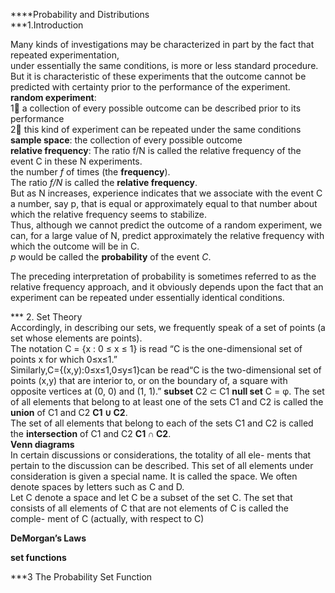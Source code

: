 ****Probability and Distributions    
***1.Introduction

Many kinds of investigations may be characterized in part by the fact that repeated experimentation,   
under essentially the same conditions, is more or less standard procedure.  
But it is characteristic of these experiments that the outcome cannot be predicted with certainty prior to the performance of the experiment.  
__random experiment__:   
1⃣️ a collection of every possible outcome can be described prior to its performance  
2⃣️ this kind of experiment can be repeated under the same conditions  
__sample space__: the collection of every possible outcome  
__relative frequency__: The ratio f/N is called the relative frequency of the event C in these N experiments.  
the number _f_ of times (the __frequency__).  
The ratio _f/N_ is called the __relative frequency__.  
But as N increases, experience indicates that we associate with the event C a number, say p, that is equal or approximately equal to that number about which the relative frequency seems to stabilize.   
Thus, although we cannot predict the outcome of a random experiment, we can, for a large value of N, predict approximately the relative frequency with which the outcome will be in C.   
_p_ would be called the __probability__ of the event _C_.  

The preceding interpretation of probability is sometimes referred to as the relative frequency approach, and it obviously depends upon the fact that an experiment can be repeated under essentially identical conditions.

*** 2. Set Theory  
Accordingly, in describing our sets, we frequently speak of a set of points (a set whose elements are points).  
The notation C = {x : 0 ≤ x ≤ 1} is read “C is the one-dimensional set of points x for which 0≤x≤1.”   
Similarly,C={(x,y):0≤x≤1,0≤y≤1}can be read“C is the two-dimensional set of points (x,y) that are interior to, or on the boundary of, a square with opposite vertices at (0, 0) and (1, 1).”
__subset__ C2 ⊂ C1
__null set__ C = φ. 
The set of all elements that belong to at least one of the sets C1 and C2 is called the __union__ of C1 and C2 __C1 ∪ C2__.  
The set of all elements that belong to each of the sets C1 and C2 is called the __intersection__ of C1 and C2  __C1 ∩ C2__.   
__Venn diagrams__  
In certain discussions or considerations, the totality of all ele- ments that pertain to the discussion can be described. This set of all elements under consideration is given a special name. It is called the space. We often denote spaces by letters such as C and D.  
Let C denote a space and let C be a subset of the set C. The set that consists of all elements of C that are not elements of C is called the comple- ment of C (actually, with respect to C)

__DeMorgan’s Laws__  

__set functions__  

***3 The Probability Set Function



